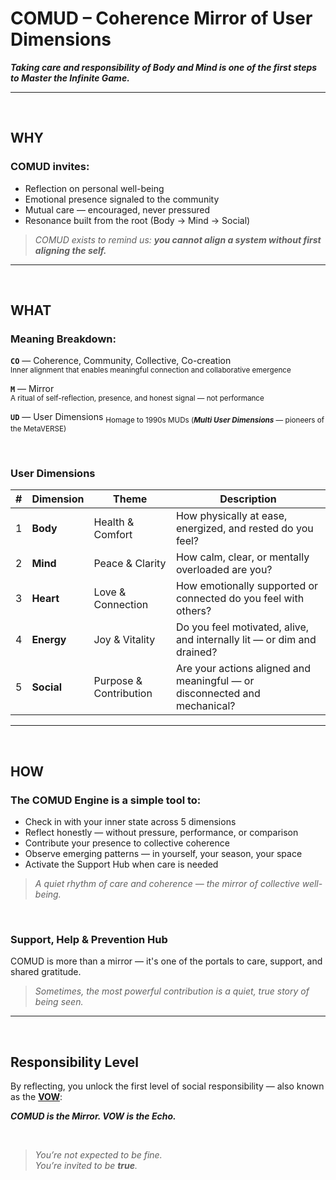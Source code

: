 # COMUD – Coherence Mirror of User Dimensions

_**Taking care and responsibility of Body and Mind is one of the first steps to Master the Infinite Game.**_

---

<br>

## WHY

### COMUD invites:

* Reflection on personal well-being  
* Emotional presence signaled to the community  
* Mutual care — encouraged, never pressured  
* Resonance built from the root (Body → Mind → Social)

> _COMUD exists to remind us: **you cannot align a system without first aligning the self.**_

---

<br>

## WHAT

### Meaning Breakdown:

**`CO`** — Coherence, Community, Collective, Co-creation  
<sub>Inner alignment that enables meaningful connection and collaborative emergence</sub>

**`M`** — Mirror  
<sub>A ritual of self-reflection, presence, and honest signal — not performance</sub>

**`UD`** — User Dimensions 
<sub>Homage to 1990s MUDs (***Multi User Dimensions*** — pioneers of the MetaVERSE)</sub>

<br>

### User Dimensions

| # | Dimension  | Theme                  | Description                                                               |
|---|------------|------------------------|---------------------------------------------------------------------------|
| 1 | **Body**   | Health & Comfort       | How physically at ease, energized, and rested do you feel?               |
| 2 | **Mind**   | Peace & Clarity        | How calm, clear, or mentally overloaded are you?                         |
| 3 | **Heart**  | Love & Connection      | How emotionally supported or connected do you feel with others?          |
| 4 | **Energy** | Joy & Vitality         | Do you feel motivated, alive, and internally lit — or dim and drained?   |
| 5 | **Social** | Purpose & Contribution | Are your actions aligned and meaningful — or disconnected and mechanical?|

---

<br>

## HOW

### The COMUD Engine is a simple tool to:

* Check in with your inner state across 5 dimensions  
* Reflect honestly — without pressure, performance, or comparison  
* Contribute your presence to collective coherence  
* Observe emerging patterns — in yourself, your season, your space  
* Activate the Support Hub when care is needed

> _A quiet rhythm of care and coherence — the mirror of collective well-being._

<br>

### Support, Help & Prevention Hub

COMUD is more than a mirror — it's one of the portals to care, support, and shared gratitude.
  
> _Sometimes, the most powerful contribution is a quiet, true story of being seen._

---

<br>

## Responsibility Level

By reflecting, you unlock the first level of social responsibility — also known as the [**VOW**](4.4%20VOW.md):

**_COMUD is the Mirror. VOW is the Echo._**

<br>

> _You’re not expected to be fine._  
> _You’re invited to be **true**._
